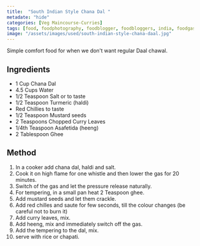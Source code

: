 ```yaml
---
title:  "South Indian Style Chana Dal "
metadate: "hide"
categories: [Veg Maincourse-Curries]
tags: [food, foodphotography, foodblogger, foodbloggers, india, foodgasm, indianfood, love, foodcoma, foodporn,indiancooking, indianrecipe, foodlovers, indianfood, indianfoodbloggers, foodiesofinstagram, foodlove, indian, indiancouple, eatlocal, eathealthy, eatwell, desifood, trending, tasty, taste, yummyinmytummy, foodie, instafood, instafoodie, foodstagram, instagood, passionatepaprika, foodblog, easy, indian, recipe, mothersrecipe, cooking, easycooking, easyrecipe, simple, simplefood ]
image: "/assets/images/used/south-indian-style-chana-daal.jpg"
---
```


Simple comfort food for when we don't want regular Daal chawal.

## Ingredients

- 1 Cup Chana Dal
- 4.5 Cups Water
- 1/2 Teaspoon Salt or to taste
- 1/2 Teaspoon Turmeric (haldi)
- Red Chillies to taste
- 1/2 Teaspoon Mustard seeds
- 2 Teaspoons Chopped Curry Leaves
- 1/4th Teaspoon Asafetida (heeng)
- 2 Tablespoon Ghee

## Method

1. In a cooker add chana dal, haldi and salt.
2. Cook it on high flame for one whistle and then lower the gas for 20  minutes.
3. Switch of the gas and let the pressure release naturally.
4. For tempering, in a small pan heat 2 Teaspoon ghee. 
5. Add mustard seeds and let them crackle.
6. Add red chilles and saute for few seconds, till the colour changes (be careful not to burn it)
7. Add curry leaves, mix.
8. Add heeng, mix and immediately switch off the gas. 
9. Add the tempering to the dal, mix.
10. serve with rice or chapati. 